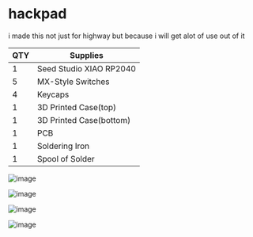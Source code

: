 # hackpad
i made this not just for highway but because i will get alot of use out of it

| QTY | Supplies |
|-----|----------|
| 1 | Seed Studio XIAO RP2040 |
| 5 | MX-Style Switches |
| 4 | Keycaps |
| 1 | 3D Printed Case(top) |
| 1 | 3D Printed Case(bottom) |
| 1 | PCB |
| 1 | Soldering Iron |
| 1 | Spool of Solder |

![image](https://github.com/user-attachments/assets/660fec8c-0481-41bd-bf15-6e67eeaffb14)

![image](https://github.com/user-attachments/assets/318a9052-4143-4ee5-9362-0c7f57006a56)

![image](https://github.com/user-attachments/assets/c986976a-d01e-41ec-ad95-82999cdc9d8f)

![image](https://github.com/user-attachments/assets/2e5fba34-561e-4487-a66c-aa8a9230f266)

